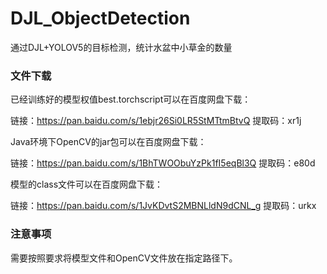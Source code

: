 # DJL_ObjectDetection

通过DJL+YOLOV5的目标检测，统计水盆中小草金的数量

### 文件下载

已经训练好的模型权值best.torchscript可以在百度网盘下载：

链接：https://pan.baidu.com/s/1ebjr26Si0LR5StMTtmBtvQ 
提取码：xr1j

Java环境下OpenCV的jar包可以在百度网盘下载：

链接：https://pan.baidu.com/s/1BhTWOObuYzPk1fI5eqBl3Q 
提取码：e80d

模型的class文件可以在百度网盘下载：

链接：https://pan.baidu.com/s/1JvKDvtS2MBNLldN9dCNL_g 
提取码：urkx

### 注意事项

需要按照要求将模型文件和OpenCV文件放在指定路径下。

